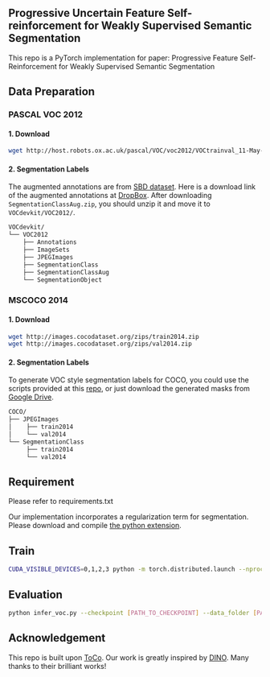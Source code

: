 ## Progressive Uncertain Feature Self-reinforcement for Weakly Supervised Semantic Segmentation

This repo is a PyTorch implementation for paper: Progressive Feature Self-Reinforcement for Weakly Supervised Semantic Segmentation

## Data Preparation

### PASCAL VOC 2012

#### 1. Download

``` bash
wget http://host.robots.ox.ac.uk/pascal/VOC/voc2012/VOCtrainval_11-May-2012.tar
```
#### 2. Segmentation Labels

The augmented annotations are from [SBD dataset](http://home.bharathh.info/pubs/codes/SBD/download.html). Here is a download link of the augmented annotations at
[DropBox](https://www.dropbox.com/s/oeu149j8qtbs1x0/SegmentationClassAug.zip?dl=0). After downloading ` SegmentationClassAug.zip `, you should unzip it and move it to `VOCdevkit/VOC2012/`. 

``` bash
VOCdevkit/
└── VOC2012
    ├── Annotations
    ├── ImageSets
    ├── JPEGImages
    ├── SegmentationClass
    ├── SegmentationClassAug
    └── SegmentationObject
```

### MSCOCO 2014

#### 1. Download
``` bash
wget http://images.cocodataset.org/zips/train2014.zip
wget http://images.cocodataset.org/zips/val2014.zip
```

#### 2. Segmentation Labels

To generate VOC style segmentation labels for COCO, you could use the scripts provided at this [repo](https://github.com/alicranck/coco2voc), or just download the generated masks from [Google Drive](https://drive.google.com/file/d/147kbmwiXUnd2dW9_j8L5L0qwFYHUcP9I/view?usp=share_link).

``` bash
COCO/
├── JPEGImages
│    ├── train2014
│    └── val2014
└── SegmentationClass
     ├── train2014
     └── val2014
```


## Requirement

Please refer to requirements.txt

Our implementation incorporates a regularization term for segmentation. Please download and compile [the python extension](https://github.com/meng-tang/rloss/tree/master/pytorch#build-python-extension-module).


## Train

```bash
CUDA_VISIBLE_DEVICES=0,1,2,3 python -m torch.distributed.launch --nproc_per_node 4 train_voc.py --data_folder [PATH_TO_VOC2012]
```

## Evaluation

```bash
python infer_voc.py --checkpoint [PATH_TO_CHECKPOINT] --data_folder [PATH_TO_VOC2012] --infer_set [val | test] --save_cam [True | False]
```

## Acknowledgement

This repo is built upon [ToCo](https://github.com/rulixiang/ToCo). 
Our work is greatly inspired by [DINO](https://github.com/facebookresearch/dino). 
Many thanks to their brilliant works! 
